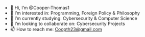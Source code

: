 - 👋 Hi, I’m @Cooper-Thomas1
- 👀 I’m interested in: Programming, Foreign Policy & Philosophy
- 🌱 I’m currently studying: Cybersecurity & Computer Science
- 💞️ I’m looking to collaborate on: Cybersecurity Projects
- 📫 How to reach me: Coopth23@gmail.com

<!---
Cooper-Thomas1/Cooper-Thomas1 is a ✨ special ✨ repository because its `README.md` (this file) appears on your GitHub profile.
You can click the Preview link to take a look at your changes.
--->
